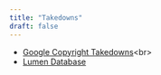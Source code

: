 ```yaml
---
title: "Takedowns"
draft: false
---
```


- [Google Copyright Takedowns](https://www.google.com/transparencyreport/removals/copyright/explore/?)<br>
- [Lumen Database](https://lumendatabase.org/)<br>
